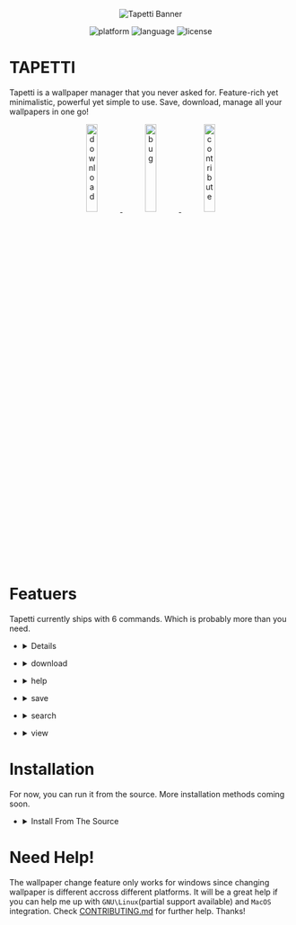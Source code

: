 <div align="center">

![Tapetti Banner](http://res.cloudinary.com/muhimen/image/upload/v1626590712/xlqpowgocxe2jd5wbxiv.png)

</div>

<div align="center">

![platform](https://img.shields.io/badge/Platform-Windows-blue?style=flat-square&logo=windows) ![language](https://img.shields.io/badge/Language-Python%203-yellow?style=flat-square&logo=python) ![license](https://img.shields.io/badge/License-MIT-blueviolet?style=flat-square&logo=files)

</div>

# TAPETTI

Tapetti is a wallpaper manager that you never asked for. Feature-rich yet minimalistic, powerful yet simple to use. Save, download, manage all your wallpapers in one go!

<div align="center"> 

  <a href="#">
    <img src="http://res.cloudinary.com/muhimen/image/upload/v1627527483/rpkze0dnsa75yjojdcyv.png" alt="download" height="20%" width="20%">
  <a/>

  <a href="#">
    <img src="http://res.cloudinary.com/muhimen/image/upload/v1627527506/r1vwf88npvmjph2cpyed.png" alt="bug" height="20%" width="20%">
  <a/>

  <a href="#">
    <img src="http://res.cloudinary.com/muhimen/image/upload/v1627527521/kjt1xssckyoisc6ij9jy.png" alt="contribute" height="20%" width="20%">
  <a/>

</div>

# Featuers

Tapetti currently ships with 6 commands. Which is probably more than you need. 

  - <details> 
    <summary> browse </summary>

    Prints a table. All the available wallpapers in the the [TID](https://github.com/Muhimen123/TID) repository.

    ![Browse](http://res.cloudinary.com/muhimen/image/upload/v1627529732/uvjzovzs1kec6d9urfwq.gif)

  </details>

  - <details> 
    <summary> download </summary>

    Download an image without setting it as wallpaper. It will require `download link`, `path` & `file name`.

    ![Download](http://res.cloudinary.com/muhimen/image/upload/v1627529770/o9jriwscuirivsqrjn2i.gif)

  </details>

  - <details> 
    <summary> help </summary>

    Prints a table. Shows all the available commands.

  </details>

  - <details> 
    <summary> save </summary>

    Set an image as wallpaper. You have three options for setting wallpaper. From `TID Repo`, `Image Path` or `Download Link`.

    ![Save](http://res.cloudinary.com/muhimen/image/upload/v1627529816/ifxuser8jkjabygtfkvo.gif)

  </details>

  - <details> 
    <summary> search </summary>
    
    Search for an image in the TID repo. Currently you can only filter search results by tag name.

  </details>

  - <details> 
    <summary> view </summary>
    
    Previews an image. Previews an image from `TID Repo` or `Image URL`.

    ![View](http://res.cloudinary.com/muhimen/image/upload/v1627529852/khb5ljzjipyakf2xqkkl.gif)

  </details>

# Installation

For now, you can run it from the source. More installation methods coming soon. 

  - <details>
    <summary> Install From The Source </summary>

    Assuming that you have both [git](https://git-scm.com/downloads) and [python](https://www.python.org/downloads/) properly installed, you can run the following commands to set up Tapetti for your machine. 

    First, clone the repository.

    ```
    git clone https://github.com/Muhimen123/tapetti.git
    ```

    Navigate to the directory.

    ```
    cd tapetti
    ```

    Download the requirements.

    ```
    pip install -r requirements.txt
    ```

    Now, run the `main.py` script and enjoy!!

    ```
    python main.py
    ```

  </details>

# Need Help!

The wallpaper change feature only works for windows since changing wallpaper is different accross different platforms. It will be a great help if you can help me up with `GNU\Linux`(partial support available) and `MacOS` integration. Check [CONTRIBUTING.md](https://github.com/Muhimen123/tapetti/blob/main/CONTRIBUTING.md) for further help. Thanks!

